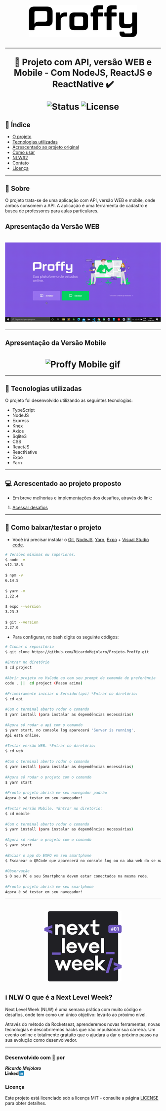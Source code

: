 <h1 align=center>
<img src="web/src/assets/logo.svg" alt="Logo proffy" width="350px">

---

🚀 Projeto com API, versão WEB e Mobile - Com NodeJS, ReactJS e ReactNative ✔️ <br>

<img src="https://camo.githubusercontent.com/a45bd10a7ea5a30b5665d9869b0ce1324fa90350/68747470733a2f2f696d672e736869656c64732e696f2f62616467652f7374617475732d6163746976652d737563636573732e737667" alt="Status" data-canonical-src="https://img.shields.io/badge/status-active-success.svg" style="max-width:100%;">
<img src="https://camo.githubusercontent.com/890acbdcb87868b382af9a4b1fac507b9659d9bf/68747470733a2f2f696d672e736869656c64732e696f2f62616467652f6c6963656e73652d4d49542d626c75652e737667" alt="License" data-canonical-src="https://img.shields.io/badge/license-MIT-blue.svg" style="max-width:100%;">
</h1>

## 📑️ Índice

- [O projeto](#📝️-Sobre)
- [Tecnologias utilizadas](#🚀️-Tecnologias-utilizadas)
- [Acrescentado ao projeto original](#💻️-Acrescentado-ao-projeto-original)
- [Como usar](#💾️-Como-baixar/testar-o-projeto)
- [NLW#2](#ℹ️-NLW-O-que-é-a-Next-Level-Week?)
- [Contato](#-Desenvolvido-com-💙️-por)
- [Licença](#-Licença)

---

## 📝️ Sobre

O projeto trata-se de uma aplicação com API, versão WEB e mobile, onde ambos consomem a API.
A aplicação é uma ferramenta de cadastro e busca de professores para aulas particulares.

## Apresentação da Versão WEB

<h1>
<img src="web/src/assets/proffy-versao-web.gif" alt="Proffy WEB gif">
</h1>

---

## Apresentação da Versão Mobile

<h1 align=center>
<img src="web\src\assets\proffy-versao-mobile.gif" alt="Proffy Mobile gif">
</h1>

---

## 🚀️ Tecnologias utilizadas

O projeto foi desenvolvido utilizando as seguintes tecnologias:

- TypeScript
- NodeJS
- Express
- Knex
- Axios
- Sqlite3
- CSS
- ReactJS
- ReactNative
- Expo
- Yarn

---

## 💻️ Acrescentado ao projeto proposto

- Em breve melhorias e implementações dos desafios, através do link:

<ol>
  <li>
    <a href="https://www.notion.so/Vers-o-2-0-Proffy-eefca1b981694cd0a895613bc6235970">Acessar desafios</a>
  </li>
</ol>

---

## 💾️ Como baixar/testar o projeto

- Você irá precisar instalar o [Git](https://git-scm.com/), [NodeJS](https://nodejs.org/pt-br/download/), [Yarn](https://classic.yarnpkg.com/pt-BR/docs/install/#alternatives-stable), [Expo](https://docs.expo.io/get-started/installation/) + [Visual Studio code](https://code.visualstudio.com/).

```bash
# Versões mínimas ou superiores.
$ node -v
v12.18.3

$ npm -v
6.14.5

$ yarn -v
1.22.4

$ expo --version
3.23.3

$ git --version
2.27.0
```

- Para configurar, no bash digite os seguinte códigos:

```bash
# Clonar o repositório
$ git clone https://github.com/RicardoMejolaro/Projeto-Proffy.git

#Entrar no diretório
$ cd project

#Abrir projeto no VsCode ou com seu prompt de comando de preferência
code . ||  cd project (Passo acima) 

#Primeiramente iniciar o Servidor(api) *Entrar no diretório:
$ cd api

#Com o terminal aberto rodar o comando
$ yarn install (para instalar as dependências necessárias)

#Agora só rodar a api com o comando
$ yarn start, no console log aparecerá 'Server is running'.
Api está online.

#Testar versão WEB. *Entrar no diretório:
$ cd web

#Com o terminal aberto rodar o comando
$ yarn install (para instalar as dependências necessárias)

#Agora só rodar o projeto com o comando
$ yarn start

#Pronto projeto abrirá em seu navegador padrão
Agora é só testar em seu navegador!

#Testar versão Mobile. *Entrar no diretório:
$ cd mobile

#Com o terminal aberto rodar o comando
$ yarn install (para instalar as dependências necessárias)

#Agora só rodar o projeto com o comando
$ yarn start

#Baixar o app do EXPO em seu smartphone
$ Escanear o QRCode que aparecerá no console log ou na aba web do se navegador.

#Observação
$ O seu PC e seu Smartphone devem estar conectados na mesma rede.

#Pronto projeto abrirá em seu smartphone
Agora é só testar em seu navegador!

```
---

<h1 align=center>
<img src="web/src/assets/logo-nlw.svg" alt="Logo NLW" width="250px">

## ℹ️ NLW O que é a Next Level Week?
Next Level Week (NLW) é uma semana prática com muito código e desafios, onde tem como um único objetivo: levá-lo ao próximo nível.

Através do método da Rocketseat, aprenderemos novas ferramentas, novas tecnologias e descobriremos hacks que irão impulsionar sua carreira. Um evento online e totalmente gratuito que o ajudará a dar o próximo passo na sua evolução como desenvolvedor.

---

### Desenvolvido com 💙️ por

***Ricardo Mejolaro*** 
<br/> 
<a href="https://www.linkedin.com/in/ricardo-mejolaro/">
<img src="web/src/assets/linkedin.png">
</a>

### Licença

Este projeto está licenciado sob a licença MIT - consulte a página [LICENSE](https://opensource.org/licenses/MIT) para obter detalhes.
